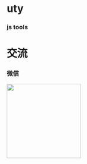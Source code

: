 # uty 
### js tools


# 交流
### 微信
<img src="https://raw.githubusercontent.com/nanzm/errlock/master/wx.jpeg" width="200" alt="">
